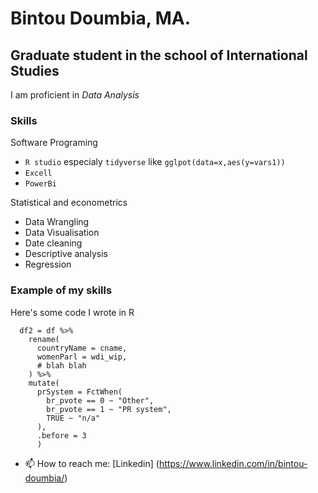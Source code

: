 # Bintou Doumbia, MA.
## Graduate student in the school of International Studies

I am proficient in *Data Analysis*

### Skills

Software Programing
- `R studio` especialy `tidyverse` like `gglpot(data=x,aes(y=vars1))`
- `Excell`
- `PowerBi`

Statistical and econometrics
- Data Wrangling
- Data Visualisation
- Date cleaning
- Descriptive analysis
- Regression


### Example of my skills

Here's some code I wrote in R

```# rename, reorder, recode
  df2 = df %>%
    rename(
      countryName = cname,
      womenParl = wdi_wip,
      # blah blah
    ) %>%
    mutate(
      prSystem = FctWhen(
        br_pvote == 0 ~ "Other",
        br_pvote == 1 ~ "PR system",
        TRUE ~ "n/a"
      ),
      .before = 3
      ) 
```

- 📫 How to reach me: [Linkedin] (https://www.linkedin.com/in/bintou-doumbia/)
